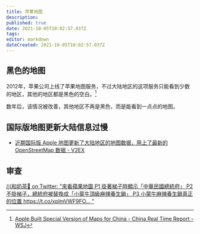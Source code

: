 ```yaml
---
title: 苹果地图
description: 
published: true
date: 2021-10-05T10:02:57.037Z
tags:
editor: markdown
dateCreated: 2021-10-05T10:02:57.037Z
---
```


## 黑色的地图

2012年，苹果公司上线了苹果地图服务，不过大陆地区的这项服务只能看到少数的地区，其他的地区都是黑色的空白。[^bicm]

[^bicm]: [Apple Built Special Version of Maps for China - China Real Time Report - WSJ](https://web.archive.org/web/20200720090839/https://blogs.wsj.com/chinarealtime/2012/09/26/apple-built-special-version-of-maps-for-china/)

数年后，该情况被改善，其他地区不再是黑色，而是能看到一点点的地图。

## 国际版地图更新大陆信息过慢

+ [近期国际版 Apple 地图更新了大陆地区的地图数据，用上了最新的 OpenStreetMap 数据 - V2EX](https://web.archive.org/web/20211006160459/https://www.v2ex.com/t/693097)

## 审查

[川和奶茶🥤 on Twitter: "來看蘋果地圖 P1 掛著梯子時顯示「中華民國總統府」 P2 不掛梯子，總統府被替換成「小蒙牛頂級麻辣養生鍋」 P3 小蒙牛麻辣養生鍋真正的位置 https://t.co/xpImVWF9FO… "](https://web.archive.org/web/20211005015339/https://twitter.com/kwwmkt/status/1444690006237347845)
